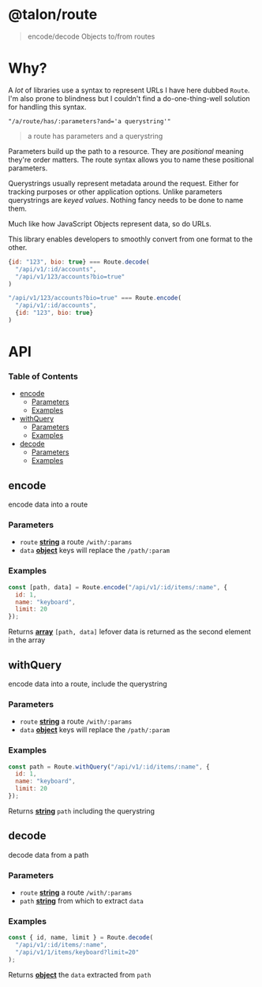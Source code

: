 # @talon/route
> encode/decode Objects to/from routes

# Why?

A _lot_ of libraries use a syntax to represent URLs I have here dubbed `Route`.
I'm also prone to blindness but I couldn't find a do-one-thing-well solution for handling this syntax.

```
"/a/route/has/:parameters?and='a querystring'"
```
> a route has parameters and a querystring

Parameters build up the path to a resource. They are _positional_ meaning they're order matters.
The route syntax allows you to name these positional parameters.

Querystrings usually represent metadata around the request. Either for tracking purposes or other application options.
Unlike parameters querystrings are _keyed values_. Nothing fancy needs to be done to name them.

Much like how JavaScript Objects represent data, so do URLs.

This library enables developers to smoothly convert from one format to the other.

```js
{id: "123", bio: true} === Route.decode(
  "/api/v1/:id/accounts",
  "/api/v1/123/accounts?bio=true"
)

"/api/v1/123/accounts?bio=true" === Route.encode(
  "/api/v1/:id/accounts", 
  {id: "123", bio: true}
)
```

# API

<!-- Generated by documentation.js. Update this documentation by updating the source code. -->

### Table of Contents

- [encode](#encode)
  - [Parameters](#parameters)
  - [Examples](#examples)
- [withQuery](#withquery)
  - [Parameters](#parameters-1)
  - [Examples](#examples-1)
- [decode](#decode)
  - [Parameters](#parameters-2)
  - [Examples](#examples-2)

## encode

encode data into a route

### Parameters

- `route` **[string](https://developer.mozilla.org/docs/Web/JavaScript/Reference/Global_Objects/String)** a route `/with/:params`
- `data` **[object](https://developer.mozilla.org/docs/Web/JavaScript/Reference/Global_Objects/Object)** keys will replace the `/path/:param`

### Examples

```javascript
const [path, data] = Route.encode("/api/v1/:id/items/:name", {
  id: 1,
  name: "keyboard",
  limit: 20
});
```

Returns **[array](https://developer.mozilla.org/docs/Web/JavaScript/Reference/Global_Objects/Array)** `[path, data]` lefover data is returned as the second element in the array

## withQuery

encode data into a route, include the querystring

### Parameters

- `route` **[string](https://developer.mozilla.org/docs/Web/JavaScript/Reference/Global_Objects/String)** a route `/with/:params`
- `data` **[object](https://developer.mozilla.org/docs/Web/JavaScript/Reference/Global_Objects/Object)** keys will replace the `/path/:param`

### Examples

```javascript
const path = Route.withQuery("/api/v1/:id/items/:name", {
  id: 1,
  name: "keyboard",
  limit: 20
});
```

Returns **[string](https://developer.mozilla.org/docs/Web/JavaScript/Reference/Global_Objects/String)** `path` including the querystring

## decode

decode data from a path

### Parameters

- `route` **[string](https://developer.mozilla.org/docs/Web/JavaScript/Reference/Global_Objects/String)** a route `/with/:params`
- `path` **[string](https://developer.mozilla.org/docs/Web/JavaScript/Reference/Global_Objects/String)** from which to extract `data`

### Examples

```javascript
const { id, name, limit } = Route.decode(
  "/api/v1/:id/items/:name",
  "/api/v1/1/items/keyboard?limit=20"
);
```

Returns **[object](https://developer.mozilla.org/docs/Web/JavaScript/Reference/Global_Objects/Object)** the `data` extracted from `path`
